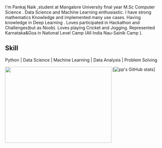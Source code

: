 
I'm Pankaj Naik ,student at Mangalore University final year M.Sc Computer Science .
Data Science and Machine Learning enthusiastic.
I have strong mathematics Knowledge and implemented many use cases.
Having knowledge in Deep Learning .
Loves participated in Hackathon and Challenges(but as Noob).
Loves playing Cricket and Jogging.
Represented Karnataka&Goa in National Level Camp (All India Nau-Sainik Camp ).

## Skill
Python | Data Science  | Machine Learning | Data Analysis | Problem Solving

[![pp's GitHub stats](https://github-readme-stats.vercel.app/api?username=PankajNk&count_private=true&theme=dark)]
<img align="left" src="https://isl.co/wp-content/uploads/2017/06/python-Converted600x600.gif" width="350" height="250"/>






